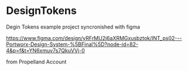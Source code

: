 # DesignTokens

Degin Tokens example project syncronished with figma 

https://www.figma.com/design/yRFrMU2j6aXRMGxusbztok/INT_ps02---Portworx-Design-System-%5BFinal%5D?node-id=82-4&p=f&t=YN6xmuv7s7QkuVVj-0

from Propelland Account
